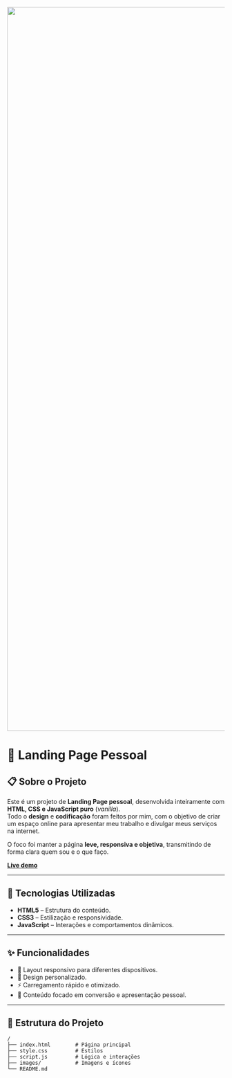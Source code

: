 <p align="center">
  <img width="2230" height="1674" alt="image" src="https://github.com/user-attachments/assets/415d1bbd-0750-4b59-9781-aa080656541e" />
</p>

# 💼 Landing Page Pessoal

## 📋 Sobre o Projeto
Este é um projeto de **Landing Page pessoal**, desenvolvida inteiramente com **HTML, CSS e JavaScript puro** (*vanilla*).  
Todo o **design** e **codificação** foram feitos por mim, com o objetivo de criar um espaço online para apresentar meu trabalho e divulgar meus serviços na internet.  

O foco foi manter a página **leve, responsiva e objetiva**, transmitindo de forma clara quem sou e o que faço.

**[Live demo](https://lucas-santos00.github.io/Paginas-que-vendem/)**

---

## 🚀 Tecnologias Utilizadas
- **HTML5** – Estrutura do conteúdo.
- **CSS3** – Estilização e responsividade.
- **JavaScript** – Interações e comportamentos dinâmicos.

---

## ✨ Funcionalidades
- 📱 Layout responsivo para diferentes dispositivos.
- 🎨 Design personalizado.
- ⚡ Carregamento rápido e otimizado.
- 📌 Conteúdo focado em conversão e apresentação pessoal.

---

## 📂 Estrutura do Projeto
```plaintext
/
├── index.html        # Página principal
├── style.css         # Estilos
├── script.js         # Lógica e interações
├── images/           # Imagens e ícones
└── README.md
